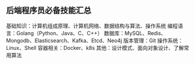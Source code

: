## 后端程序员必备技能汇总
基础知识：计算机组成原理、计算机网络、数据结构与算法、操作系统
编程语言：Golang（Python、Java、C、C++）
数据库：MySQL、Redis、Mongodb、Elasticsearch、Kafka、Etcd、Neo4j
版本管理：Git
操作系统：Linux、Shell
容器相关：Docker、k8s
其他：设计模式、面向对象设计、了解常用算法
